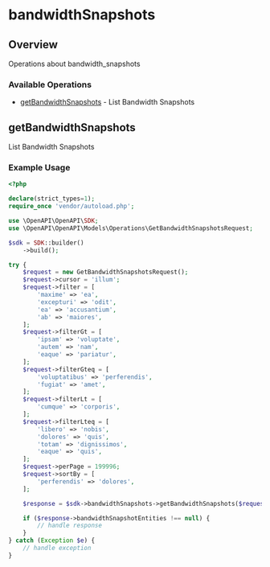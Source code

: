 # bandwidthSnapshots

## Overview

Operations about bandwidth_snapshots

### Available Operations

* [getBandwidthSnapshots](#getbandwidthsnapshots) - List Bandwidth Snapshots

## getBandwidthSnapshots

List Bandwidth Snapshots

### Example Usage

```php
<?php

declare(strict_types=1);
require_once 'vendor/autoload.php';

use \OpenAPI\OpenAPI\SDK;
use \OpenAPI\OpenAPI\Models\Operations\GetBandwidthSnapshotsRequest;

$sdk = SDK::builder()
    ->build();

try {
    $request = new GetBandwidthSnapshotsRequest();
    $request->cursor = 'illum';
    $request->filter = [
        'maxime' => 'ea',
        'excepturi' => 'odit',
        'ea' => 'accusantium',
        'ab' => 'maiores',
    ];
    $request->filterGt = [
        'ipsam' => 'voluptate',
        'autem' => 'nam',
        'eaque' => 'pariatur',
    ];
    $request->filterGteq = [
        'voluptatibus' => 'perferendis',
        'fugiat' => 'amet',
    ];
    $request->filterLt = [
        'cumque' => 'corporis',
    ];
    $request->filterLteq = [
        'libero' => 'nobis',
        'dolores' => 'quis',
        'totam' => 'dignissimos',
        'eaque' => 'quis',
    ];
    $request->perPage = 199996;
    $request->sortBy = [
        'perferendis' => 'dolores',
    ];

    $response = $sdk->bandwidthSnapshots->getBandwidthSnapshots($request);

    if ($response->bandwidthSnapshotEntities !== null) {
        // handle response
    }
} catch (Exception $e) {
    // handle exception
}
```
